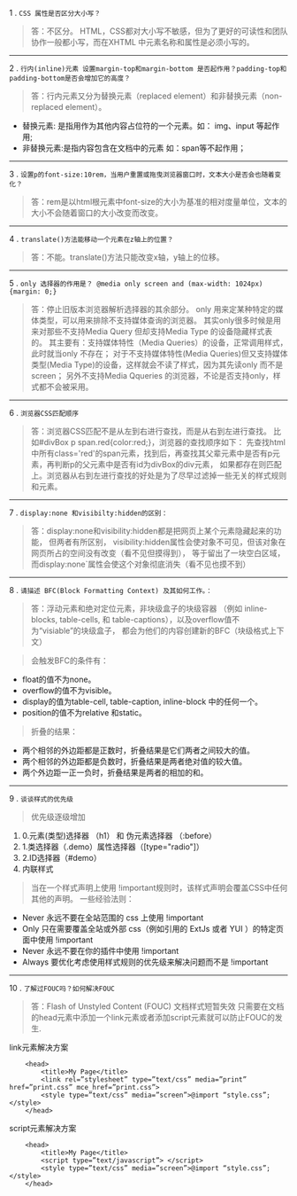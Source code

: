 1 . `CSS 属性是否区分大小写？`

> 答：不区分。 HTML，CSS都对大小写不敏感，但为了更好的可读性和团队协作一般都小写，而在XHTML 中元素名称和属性是必须小写的。

***

2 . `行内(inline)元素 设置margin-top和margin-bottom 是否起作用？padding-top和padding-bottom是否会增加它的高度？`

> 答：行内元素又分为替换元素（replaced element）和非替换元素（non-replaced element）。

- 替换元素:  是指用作为其他内容占位符的一个元素。如： img、input 等起作用;
- 非替换元素:是指内容包含在文档中的元素 如：span等不起作用；

***

3 . `设置p的font-size:10rem，当用户重置或拖曳浏览器窗口时，文本大小是否会也随着变化？`

> 答：rem是以html根元素中font-size的大小为基准的相对度量单位，文本的大小不会随着窗口的大小改变而改变。

***

4 . `translate()方法能移动一个元素在z轴上的位置？`

>  答：不能。translate()方法只能改变x轴，y轴上的位移。

***

5 . `only 选择器的作用是？ @media only screen and (max-width: 1024px) {margin: 0;}`

> 答：停止旧版本浏览器解析选择器的其余部分。
    only 用来定某种特定的媒体类型，可以用来排除不支持媒体查询的浏览器。
    其实only很多时候是用来对那些不支持Media Query 但却支持Media Type 的设备隐藏样式表的。
    其主要有：支持媒体特性（Media Queries）的设备，正常调用样式，此时就当only 不存在；
    对于不支持媒体特性(Media Queries)但又支持媒体类型(Media Type)的设备，这样就会不读了样式，因为其先读only 而不是screen；
    另外不支持Media Qqueries 的浏览器，不论是否支持only，样式都不会被采用。

***

6 . `浏览器CSS匹配顺序`

>  答：浏览器CSS匹配不是从左到右进行查找，而是从右到左进行查找。
    比如#divBox p span.red{color:red;}，浏览器的查找顺序如下：
    先查找html中所有class='red'的span元素，找到后，再查找其父辈元素中是否有p元素，再判断p的父元素中是否有id为divBox的div元素，
    如果都存在则匹配上。浏览器从右到左进行查找的好处是为了尽早过滤掉一些无关的样式规则和元素。

***

7 . `display:none 和visibilty:hidden的区别：`

>  答：display:none和visibility:hidden都是把网页上某个元素隐藏起来的功能，
    但两者有所区别， visibility:hidden属性会使对象不可见，但该对象在网页所占的空间没有改变（看不见但摸得到），
    等于留出了一块空白区域，而display:none`属性会使这个对象彻底消失（看不见也摸不到）

***

8 . `请描述 BFC(Block Formatting Context) 及其如何工作。：`

>  答：浮动元素和绝对定位元素，非块级盒子的块级容器
    （例如 inline-blocks, table-cells, 和 table-captions），以及overflow值不为“visiable”的块级盒子，
    都会为他们的内容创建新的BFC（块级格式上下文）

 >  会触发BFC的条件有：

- float的值不为none。
- overflow的值不为visible。
- display的值为table-cell, table-caption, inline-block 中的任何一个。
- position的值不为relative 和static。

>  折叠的结果：

-  两个相邻的外边距都是正数时，折叠结果是它们两者之间较大的值。
- 两个相邻的外边距都是负数时，折叠结果是两者绝对值的较大值。
- 两个外边距一正一负时，折叠结果是两者的相加的和。

***

9 . `谈谈样式的优先级`

> 优先级逐级增加

 1. 0.元素(类型)选择器 （h1）  和 伪元素选择器 （:before）
 2. 1.类选择器（.demo）属性选择器（[type="radio"]）
 3. 2.ID选择器（#demo）
 4. 内联样式

>  当在一个样式声明上使用 !important规则时，该样式声明会覆盖CSS中任何其他的声明。
    一些经验法则：

+  Never 永远不要在全站范围的 css 上使用 !important
+  Only 只在需要覆盖全站或外部 css（例如引用的 ExtJs 或者 YUI ）的特定页面中使用   !important
+  Never 永远不要在你的插件中使用 !important
+  Always 要优化考虑使用样式规则的优先级来解决问题而不是 !important

***

10 . `了解过FOUC吗？如何解决FOUC`

>  答：Flash of Unstyled Content (FOUC) 文档样式短暂失效
只需要在文档的head元素中添加一个link元素或者添加script元素就可以防止FOUC的发生.

link元素解决方案

```
    <head>
        <title>My Page</title>
        <link rel=”stylesheet” type=”text/css” media=”print” href=”print.css” mce_href=”print.css”>
        <style type=”text/css” media=”screen”>@import “style.css”;</style>
    </head>
```

script元素解决方案

```
    <head>
        <title>My Page</title>
        <script type=”text/javascript”> </script>
        <style type=”text/css” media=”screen”>@import “style.css”;</style>
    </head>
```